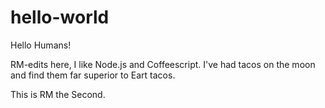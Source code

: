 # hello-world

Hello Humans!

RM-edits here, I like Node.js and Coffeescript.
I've had tacos on the moon and find them far superior to Eart tacos.

This is RM the Second.

